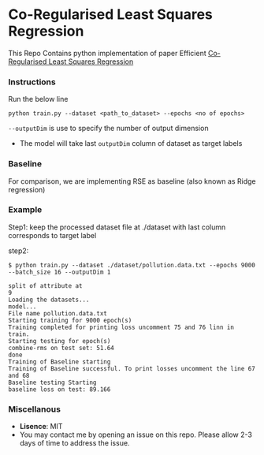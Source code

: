 # Co-Regularised Least Squares Regression
This Repo Contains python implementation of paper Efficient [Co-Regularised Least Squares Regression](https://citeseerx.ist.psu.edu/viewdoc/download?doi=10.1.1.68.7014&rep=rep1&type=pdf)  
### Instructions
Run the below line
```
python train.py --dataset <path_to_dataset> --epochs <no of epochs>
```
```--outputDim``` is use to specify the number of output dimension

- The model will take last ```outputDim``` column of dataset as target labels

### Baseline 
For comparison, we are implementing RSE as baseline (also known as Ridge regression)

### Example
Step1: keep the processed dataset file at ./dataset with last column corresponds to target label  

step2:
```
$ python train.py --dataset ./dataset/pollution.data.txt --epochs 9000 --batch_size 16 --outputDim 1

split of attribute at
9
Loading the datasets...
model...
File name pollution.data.txt
Starting training for 9000 epoch(s)
Training completed for printing loss uncomment 75 and 76 linn in train.
Starting testing for epoch(s)
combine-rms on test set: 51.64
done
Training of Baseline starting
Training of Baseline successful. To print losses uncomment the line 67 and 68
Baseline testing Starting
baseline loss on test: 89.166
```
### Miscellanous
- **Lisence**:  MIT
- You may contact me by opening an issue on this repo. Please allow 2-3 days of time to address the issue.
